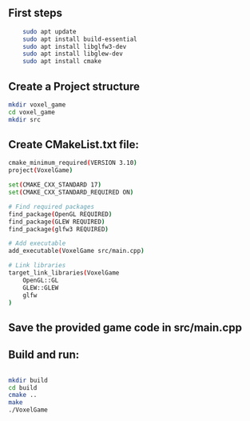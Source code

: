 ## First steps

```bash
	sudo apt update
	sudo apt install build-essential
	sudo apt install libglfw3-dev
	sudo apt install libglew-dev
	sudo apt install cmake
```

## Create a Project structure

```bash
mkdir voxel_game
cd voxel_game
mkdir src
```

## Create CMakeList.txt file:

```bash
cmake_minimum_required(VERSION 3.10)
project(VoxelGame)

set(CMAKE_CXX_STANDARD 17)
set(CMAKE_CXX_STANDARD_REQUIRED ON)

# Find required packages
find_package(OpenGL REQUIRED)
find_package(GLEW REQUIRED)
find_package(glfw3 REQUIRED)

# Add executable
add_executable(VoxelGame src/main.cpp)

# Link libraries
target_link_libraries(VoxelGame
    OpenGL::GL
    GLEW::GLEW
    glfw
)

```

## Save the provided game code in src/main.cpp

## Build and run:

```bash

mkdir build
cd build
cmake ..
make
./VoxelGame

```

